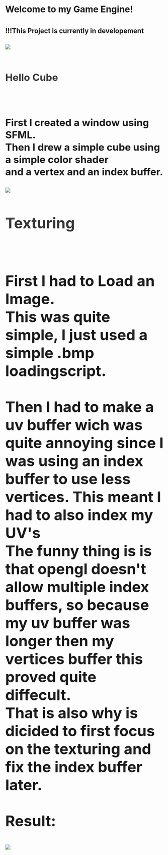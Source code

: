 <h1>Welcome to my Game Engine!<h1/>
<h2>!!!This Project is currently in developement<h2/>
  <img src="documentation/TurningMineGrass.gif"/>
  <br><br>
  <div id="project-mechanic-tab" class="project-mechanics-tab">
  <h2 style="color: #363636; cursor:pointer; padding-bottom:1.5vh;" onclick="button();">Hello Cube<h2/>
    <div id="project-mechanic-info-tab">
  <p>First I created a window using SFML.<br>
    Then I drew a simple cube using a simple color shader<br> and a vertex and an index buffer.<p/>
  <img src="https://github.com/26583/RedHeadGameEngine/blob/master/documentation/RHGEturning-cube.gif"/>
      <div/>
    <div/>
      <div id="project-mechanic-tab" class="project-mechanics-tab">
  <h2 style="color: #363636; cursor:pointer; padding-bottom:1.5vh;" onclick="button();">Texturing<h2/>
    <div id="project-mechanic-info-tab">
    <p>First I had to Load an Image.<br>
      This was quite simple, I just used a simple .bmp loadingscript.<br>
      <br>
      Then I had to make a uv buffer wich was quite annoying since I was using an index buffer to use less vertices. This meant I had to also index my UV's<br>
      The funny thing is is that opengl doesn't allow multiple index buffers, so because my uv buffer was longer then my vertices buffer this proved quite diffecult.<br>
      That is also why is dicided to first focus on the texturing and fix the index buffer later.
      <br><br>Result:     
    <p/>
<img src="documentation/TurningMineGrass.gif"/>
    <div/>
   <div/>
